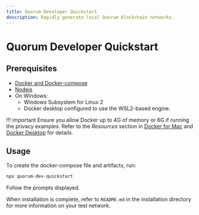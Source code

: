 ```yaml
---
title: Quorum Developer Quickstart
description: Rapidly generate local Quorum blockchain networks.
---
```


# Quorum Developer Quickstart

## Prerequisites

- [Docker and Docker-compose](https://docs.docker.com/compose/install/)
- [Nodejs](https://nodejs.org/en/download/)
- On Windows:
    * Windows Subsystem for Linux 2
    * Docker desktop configured to use the WSL2-based engine. 

!!! important
    Ensure you allow Docker up to 4G of memory or 6G if running the privacy examples. 
    Refer to the _Resources_ section in [Docker for Mac](https://docs.docker.com/docker-for-mac/) and
    [Docker Desktop](https://docs.docker.com/docker-for-windows/) for details.

## Usage

To create the docker-compose file and artifacts, run:

```bash
npx quorum-dev-quickstart
```

Follow the prompts displayed.

When installation is complete, refer to `README.md` in the installation directory for more information
on your test network.
